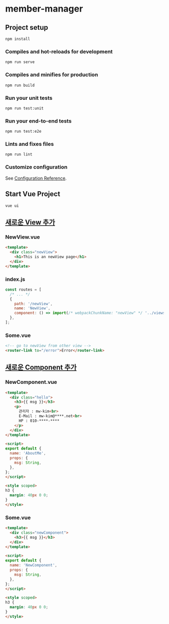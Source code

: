 # member-manager

## Project setup
```
npm install
```

### Compiles and hot-reloads for development
```
npm run serve
```

### Compiles and minifies for production
```
npm run build
```

### Run your unit tests
```
npm run test:unit
```

### Run your end-to-end tests
```
npm run test:e2e
```

### Lints and fixes files
```
npm run lint
```

### Customize configuration
See [Configuration Reference](https://cli.vuejs.org/config/).


## Start Vue Project
```
vue ui
```


## [새로운 View 추가](https://router.vuejs.org/guide/essentials/named-views.html)
### NewView.vue
```html
<template>
  <div class="newView">
    <h1>This is an newView page</h1>
  </div>
</template>
```

### index.js
```js
const routes = [
  /* ... */
  {
    path: '/newView',
    name: 'NewView',
    component: () => import(/* webpackChunkName: "newView" */ '../views/newView.vue'),
  },
];
```

### Some.vue
```html
<!-- go to newView from other view -->
<router-link to="/error">Error</router-link>
```


## [새로운 Component 추가](https://kr.vuejs.org/v2/guide/components-registration.html)
### NewComponent.vue
```html
<template>
  <div class="hello">
    <h3>{{ msg }}</h3>
    <p>
      관리자 : mw-kim<br>
      E-Mail : mw-kim@****.net<br>
      HP : 010-****-****
    </p>
  </div>
</template>

<script>
export default {
  name: 'AboutMe',
  props: {
    msg: String,
  },
};
</script>

<style scoped>
h3 {
  margin: 40px 0 0;
}
</style>
```

### Some.vue
```html
<template>
  <div class="newComponent">
    <h3>{{ msg }}</h3>
  </div>
</template>

<script>
export default {
  name: 'NewComponent',
  props: {
    msg: String,
  },
};
</script>

<style scoped>
h3 {
  margin: 40px 0 0;
}
</style>
```